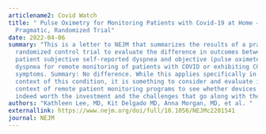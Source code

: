 ```yaml
---
articlename2: Covid Watch
title: " Pulse Oximetry for Monitoring Patients with Covid-19 at Home — A
  Pragmatic, Randomized Trial"
date: 2022-04-06
summary: "This is a letter to NEJM that summarizes the results of a pragmatic
  randomized control trial to evaluate the difference in outcomes between
  patient subjective self-reported dyspnea and objective (pulse oximeter)
  dyspnea for remote monitoring of patients with COVID or exhibiting COVID-like
  symptoms. Summary: No difference. While this applies specifically in the
  context of this condition, it is something to consider and evaluate in the
  context of remote patient monitoring programs to see whether devices are
  indeed worth the investment and the challenges that go along with them."
authors: "Kathleen Lee, MD, Kit Delgado MD, Anna Morgan, MD, et al. "
externallink: https://www.nejm.org/doi/full/10.1056/NEJMc2201541
journal: NEJM
---
```

